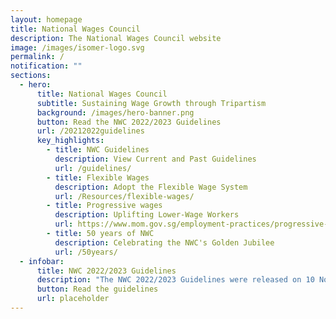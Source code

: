 ```yaml
---
layout: homepage
title: National Wages Council
description: The National Wages Council website
image: /images/isomer-logo.svg
permalink: /
notification: ""
sections:
  - hero:
      title: National Wages Council
      subtitle: Sustaining Wage Growth through Tripartism
      background: /images/hero-banner.png
      button: Read the NWC 2022/2023 Guidelines
      url: /20212022guidelines
      key_highlights:
        - title: NWC Guidelines
          description: View Current and Past Guidelines
          url: /guidelines/
        - title: Flexible Wages
          description: Adopt the Flexible Wage System
          url: /Resources/flexible-wages/
        - title: Progressive wages
          description: Uplifting Lower-Wage Workers
          url: https://www.mom.gov.sg/employment-practices/progressive-wage-model
        - title: 50 years of NWC
          description: Celebrating the NWC's Golden Jubilee
          url: /50years/
  - infobar:
      title: NWC 2022/2023 Guidelines
      description: "The NWC 2022/2023 Guidelines were released on 10 November 2023. "
      button: Read the guidelines
      url: placeholder
---
```

